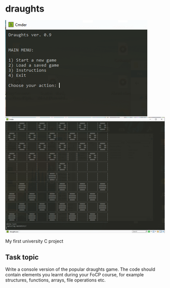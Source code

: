 # draughts
![Image](screenshot1.png)
![image](screenshot2.png)

My first university C project

## Task topic
Write a console version of the popular draughts game. The code should contain elements you learnt during your FoCP course, for example structures, functions, arrays, file operations etc.
